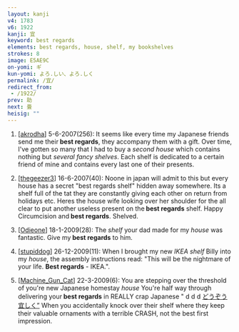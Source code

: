 ```yaml
---
layout: kanji
v4: 1783
v6: 1922
kanji: 宜
keyword: best regards
elements: best regards, house, shelf, my bookshelves
strokes: 8
image: E5AE9C
on-yomi: ギ
kun-yomi: よろ.しい、よろ.しく
permalink: /宜/
redirect_from:
 - /1922/
prev: 助
next: 畳
heisig: ""
---
```


1) [<a href="http://kanji.koohii.com/profile/akrodha">akrodha</a>] 5-6-2007(256): It seems like every time my Japanese friends send me their<strong> best regards</strong>, they accompany them with a gift. Over time, I&#039;ve gotten so many that I had to buy a <em>second house</em> which contains nothing but <em>several fancy shelves</em>. Each shelf is dedicated to a certain friend of mine and contains every last one of their presents.

2) [<a href="http://kanji.koohii.com/profile/thegeezer3">thegeezer3</a>] 16-6-2007(40): Noone in japan will admit to this but every house has a secret &quot;best regards shelf&quot; hidden away somewhere. Its a shelf full of the tat they are constantly giving each other on return from holidays etc. Heres the house wife looking over her shoulder for the all clear to put another useless present on the<strong> best regards</strong> shelf. Happy Circumcision and<strong> best regards</strong>. Shelved.

3) [<a href="http://kanji.koohii.com/profile/Odieone">Odieone</a>] 18-1-2009(28): The <em>shelf</em> your dad made for my <em>house</em> was fantastic. Give my<strong> best regards</strong> to him.

4) [<a href="http://kanji.koohii.com/profile/stupiddog">stupiddog</a>] 26-12-2009(11): When I brought my new <em>IKEA shelf</em> Billy into my <em>house</em>, the assembly instructions read: &quot;This will be the nightmare of your life. <strong>Best regards</strong> - IKEA.&quot;.

5) [<a href="http://kanji.koohii.com/profile/Machine_Gun_Cat">Machine_Gun_Cat</a>] 22-3-2009(6): You are stepping over the threshold of you&#039;re new Japanese homestay <em>house</em> You&#039;re half way through delivering your<strong> best regards</strong> in REALLY crap Japanese &quot; d d d <a href="midori://search?text=どうぞう宜しく”">どうぞう宜しく”</a> When you accidentally knock over their shelf where they keep their valuable ornaments with a terrible CRASH, not the best first impression.


